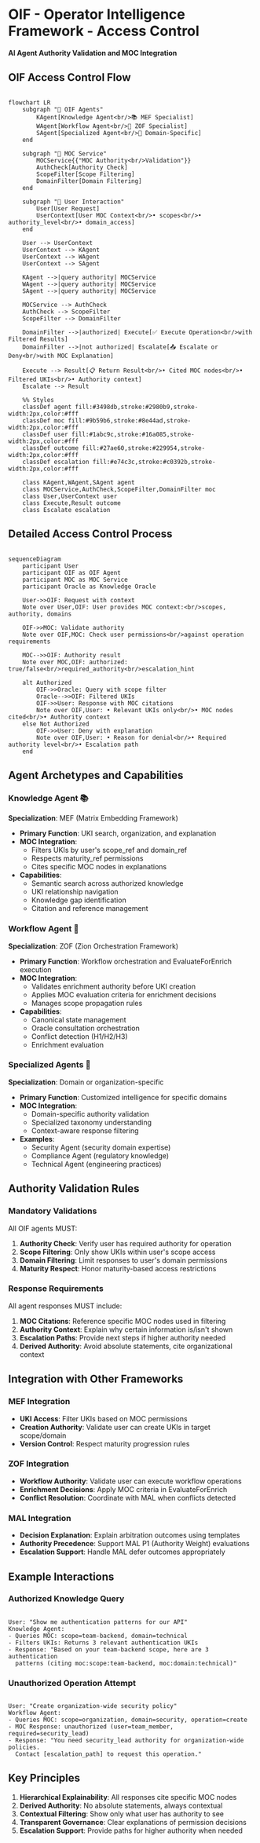 # OIF - Operator Intelligence Framework - Access Control
**AI Agent Authority Validation and MOC Integration**

## OIF Access Control Flow

```mermaid

flowchart LR
    subgraph "🤖 OIF Agents"
        KAgent[Knowledge Agent<br/>📚 MEF Specialist]
        WAgent[Workflow Agent<br/>🔄 ZOF Specialist]
        SAgent[Specialized Agent<br/>🎯 Domain-Specific]
    end
    
    subgraph "🔐 MOC Service"
        MOCService{{"MOC Authority<br/>Validation"}}
        AuthCheck[Authority Check]
        ScopeFilter[Scope Filtering]
        DomainFilter[Domain Filtering]
    end
    
    subgraph "👤 User Interaction"
        User[User Request]
        UserContext[User MOC Context<br/>• scopes<br/>• authority_level<br/>• domain_access]
    end
    
    User --> UserContext
    UserContext --> KAgent
    UserContext --> WAgent  
    UserContext --> SAgent
    
    KAgent -->|query authority| MOCService
    WAgent -->|query authority| MOCService
    SAgent -->|query authority| MOCService
    
    MOCService --> AuthCheck
    AuthCheck --> ScopeFilter
    ScopeFilter --> DomainFilter
    
    DomainFilter -->|authorized| Execute[✅ Execute Operation<br/>with Filtered Results]
    DomainFilter -->|not authorized| Escalate[📤 Escalate or Deny<br/>with MOC Explanation]
    
    Execute --> Result[📋 Return Result<br/>• Cited MOC nodes<br/>• Filtered UKIs<br/>• Authority context]
    Escalate --> Result
    
    %% Styles
    classDef agent fill:#3498db,stroke:#2980b9,stroke-width:2px,color:#fff
    classDef moc fill:#9b59b6,stroke:#8e44ad,stroke-width:2px,color:#fff
    classDef user fill:#1abc9c,stroke:#16a085,stroke-width:2px,color:#fff
    classDef outcome fill:#27ae60,stroke:#229954,stroke-width:2px,color:#fff
    classDef escalation fill:#e74c3c,stroke:#c0392b,stroke-width:2px,color:#fff
    
    class KAgent,WAgent,SAgent agent
    class MOCService,AuthCheck,ScopeFilter,DomainFilter moc
    class User,UserContext user
    class Execute,Result outcome
    class Escalate escalation
```


## Detailed Access Control Process

```mermaid

sequenceDiagram
    participant User
    participant OIF as OIF Agent
    participant MOC as MOC Service
    participant Oracle as Knowledge Oracle
    
    User->>OIF: Request with context
    Note over User,OIF: User provides MOC context:<br/>scopes, authority, domains
    
    OIF->>MOC: Validate authority
    Note over OIF,MOC: Check user permissions<br/>against operation requirements
    
    MOC-->>OIF: Authority result
    Note over MOC,OIF: authorized: true/false<br/>required_authority<br/>escalation_hint
    
    alt Authorized
        OIF->>Oracle: Query with scope filter
        Oracle-->>OIF: Filtered UKIs
        OIF->>User: Response with MOC citations
        Note over OIF,User: • Relevant UKIs only<br/>• MOC nodes cited<br/>• Authority context
    else Not Authorized
        OIF->>User: Deny with explanation
        Note over OIF,User: • Reason for denial<br/>• Required authority level<br/>• Escalation path
    end
```


## Agent Archetypes and Capabilities

### Knowledge Agent 📚
**Specialization**: MEF (Matrix Embedding Framework)
- **Primary Function**: UKI search, organization, and explanation
- **MOC Integration**: 
  - Filters UKIs by user's scope_ref and domain_ref
  - Respects maturity_ref permissions
  - Cites specific MOC nodes in explanations
- **Capabilities**:
  - Semantic search across authorized knowledge
  - UKI relationship navigation  
  - Knowledge gap identification
  - Citation and reference management

### Workflow Agent 🔄
**Specialization**: ZOF (Zion Orchestration Framework)
- **Primary Function**: Workflow orchestration and EvaluateForEnrich execution
- **MOC Integration**:
  - Validates enrichment authority before UKI creation
  - Applies MOC evaluation criteria for enrichment decisions
  - Manages scope propagation rules
- **Capabilities**:
  - Canonical state management
  - Oracle consultation orchestration
  - Conflict detection (H1/H2/H3)
  - Enrichment evaluation

### Specialized Agents 🎯
**Specialization**: Domain or organization-specific
- **Primary Function**: Customized intelligence for specific domains
- **MOC Integration**:
  - Domain-specific authority validation
  - Specialized taxonomy understanding
  - Context-aware response filtering
- **Examples**:
  - Security Agent (security domain expertise)
  - Compliance Agent (regulatory knowledge)
  - Technical Agent (engineering practices)

## Authority Validation Rules

### Mandatory Validations
All OIF agents MUST:
1. **Authority Check**: Verify user has required authority for operation
2. **Scope Filtering**: Only show UKIs within user's scope access
3. **Domain Filtering**: Limit responses to user's domain permissions
4. **Maturity Respect**: Honor maturity-based access restrictions

### Response Requirements
All agent responses MUST include:
1. **MOC Citations**: Reference specific MOC nodes used in filtering
2. **Authority Context**: Explain why certain information is/isn't shown  
3. **Escalation Paths**: Provide next steps if higher authority needed
4. **Derived Authority**: Avoid absolute statements, cite organizational context

## Integration with Other Frameworks

### MEF Integration
- **UKI Access**: Filter UKIs based on MOC permissions
- **Creation Authority**: Validate user can create UKIs in target scope/domain
- **Version Control**: Respect maturity progression rules

### ZOF Integration  
- **Workflow Authority**: Validate user can execute workflow operations
- **Enrichment Decisions**: Apply MOC criteria in EvaluateForEnrich
- **Conflict Resolution**: Coordinate with MAL when conflicts detected

### MAL Integration
- **Decision Explanation**: Explain arbitration outcomes using templates
- **Authority Precedence**: Support MAL P1 (Authority Weight) evaluations
- **Escalation Support**: Handle MAL defer outcomes appropriately

## Example Interactions

### Authorized Knowledge Query
```

User: "Show me authentication patterns for our API"
Knowledge Agent: 
- Queries MOC: scope=team-backend, domain=technical
- Filters UKIs: Returns 3 relevant authentication UKIs
- Response: "Based on your team-backend scope, here are 3 authentication 
  patterns (citing moc:scope:team-backend, moc:domain:technical)"
```


### Unauthorized Operation Attempt
```

User: "Create organization-wide security policy"
Workflow Agent:
- Queries MOC: scope=organization, domain=security, operation=create
- MOC Response: unauthorized (user=team_member, required=security_lead)
- Response: "You need security_lead authority for organization-wide policies. 
  Contact [escalation_path] to request this operation."
```


## Key Principles

1. **Hierarchical Explainability**: All responses cite specific MOC nodes
2. **Derived Authority**: No absolute statements, always contextual
3. **Contextual Filtering**: Show only what user has authority to see
4. **Transparent Governance**: Clear explanations of permission decisions
5. **Escalation Support**: Provide paths for higher authority when needed